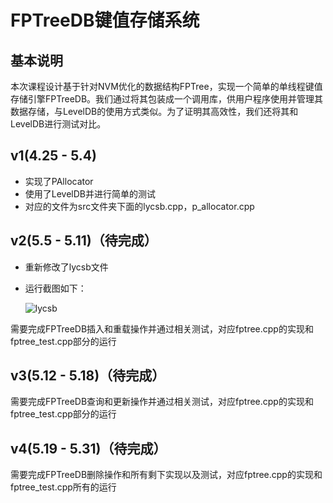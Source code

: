 # FPTreeDB键值存储系统

## 基本说明

本次课程设计基于针对NVM优化的数据结构FPTree，实现一个简单的单线程键值存储引擎FPTreeDB。我们通过将其包装成一个调用库，供用户程序使用并管理其数据存储，与LevelDB的使用方式类似。为了证明其高效性，我们还将其和LevelDB进行测试对比。

## v1(4.25 - 5.4)

- 实现了PAllocator
- 使用了LevelDB并进行简单的测试
- 对应的文件为src文件夹下面的lycsb.cpp，p_allocator.cpp

## v2(5.5 - 5.11)（待完成）

- 重新修改了lycsb文件

- 运行截图如下：

  ![lycsb](http://github.com/kjhmh2/database418/raw/v3/pic/lycsb.png)


需要完成FPTreeDB插入和重载操作并通过相关测试，对应fptree.cpp的实现和fptree_test.cpp部分的运行

## v3(5.12 - 5.18)（待完成）

需要完成FPTreeDB查询和更新操作并通过相关测试，对应fptree.cpp的实现和fptree_test.cpp部分的运行

## v4(5.19 - 5.31)（待完成）

需要完成FPTreeDB删除操作和所有剩下实现以及测试，对应fptree.cpp的实现和fptree_test.cpp所有的运行


